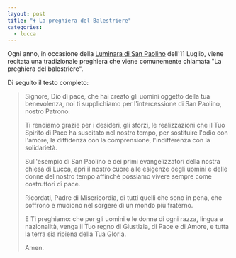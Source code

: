 ```yaml
---
layout: post
title: "✝️ La preghiera del Balestriere"
categories:
  - lucca
---
```


Ogni anno, in occasione della [Luminara di San Paolino](/about#luminara-di-san-paolino) dell'11 Luglio, viene
recitata una tradizionale preghiera che viene comunemente chiamata "La preghiera del balestriere".

Di seguito il testo completo:

<!-- more -->

> Signore, Dio di pace, che hai creato gli uomini oggetto della tua benevolenza,
> noi ti supplichiamo per l'intercessione di San Paolino, nostro Patrono:
>
> Ti rendiamo grazie per i desideri, gli sforzi, le realizzazioni che il Tuo
> Spirito di Pace ha suscitato nel nostro tempo, per sostituire l'odio con
> l'amore, la diffidenza con la comprensione, l'indifferenza con la solidarietà.
>
> Sull'esempio di San Paolino e dei primi evangelizzatori della nostra chiesa di
> Lucca, apri il nostro cuore alle esigenze degli uomini e delle donne del nostro
> tempo affinchè possiamo vivere sempre come costruttori di pace.
>
> Ricordati, Padre di Misericordia, di tutti quelli che sono in pena, che soffrono
> e muoiono nel sorgere di un mondo più fraterno.
>
> E Ti preghiamo: che per  gli uomini e le donne di ogni razza, lingua e
> nazionalità, venga il Tuo regno di Giustizia, di Pace e di Amore, e tutta la
> terra sia ripiena della Tua Gloria.
>
> Amen.
